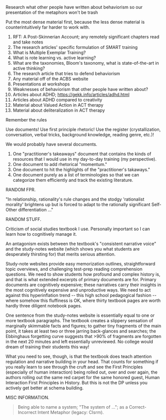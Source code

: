 Research what other people have written about behaviorism so our presentation of the metaphors won't be trash

Put the most dense material first, because the less dense material is counterintuitively far harder to work with.

1. RFT: A Post-Skinnerian Account; any remotely significant chapters read and take notes
2. The research articles' specific formulation of SMART training
3. What is Multiple Exemplar Training?
4. What is rote learning vs. active learning?
5. What are the taxonomies, Bloom's taxonomy, what is state-of-the-art in active thinking?
6. The research article that tries to defend behaviorism
7. Any material off of the ACBS website
8. Presentations at workshops
9. Weaknesses of behaviorism that other people have written about?
10. Articles about ADHD; https://gekk.info/articles/adhd.html
11. Articles about ADHD compared to creativity
12. Material about Valued Action in ACT therapy
13. Material about deliteralization in ACT therapy

Remember the rules

Use documents! Use first principle rhetoric! Use the register (crystallization, conversation, verbal tricks, background knowledge, reading genre, etc.)!

We would probably have several documents.
1. One "practitioner's takeaways" document that contains the kinds of resources that I would use in my day-to-day training (my perspective).
2. One document to add rhetorical "momentum."
3. One document to hit the highlights of the "practitioner's takaways."
4. One document purely as a list of terminologies so that we can categorize them efficiently and track the existing literature.

RANDOM FPR.

"In relationship, rationality's rule changes and the stodgy 'rationalist morality' brightens up but is forced to adapt to the rationally significant Self-Other differentiation ..."

RANDOM STUFF.

Criticism of social studies textbook I use. Personally important so I can learn how to cognitively manage it.

An antagonism exists between the textbook's "consistent narrative voice" and the study-notes website (which shows you what students are desperately thirsting for) that merits serious attention.

Study-note websites provide easy memorization outlines, straightforward topic overviews, and challenging test-prep reading comprehension questions. We need to show students how profound and complex history is, and that is what extended excerpts of primary documents are for. Primary documents are cognitively expensive; these narratives carry their insights in the most cognitively expensive and unproductive ways. We need to act against this hyperinflation trend -- this high school pedagogical fashion -- where somehow this fluffiness is OK, where thirty textbook pages are worth hardly three diligent notebook pages.

One sentence from the study-notes website is essentially equal to one or more textbook paragraphs. The textbook creates a slippery sensation of marginally skimmable facts and figures; to gather tiny fragments of the main point, it takes at least two or three jarring back-glances and searches; the Ebbinghaus forgetting curve suggests that >90% of fragments are forgotten in the next 20 minutes and left essentially unreviewed. No college would dream of training their students this way!

What you need to see, though, is that the textbook does teach attention regulation and narrative building in your head. That counts for something if you really learn to see through the cruft and see the First Principles (especially of human interaction) being rolled out, over and over again, the authors rolling out the same red carpet for the same honored guest, Human Interaction First Principles in History. But this is not the DP unless you actively get better at schema building.


MISC INFORMATION.

> Being able to name a system; "The system of ..."; as a Correct-Incorrect Intent Metaphor (legacy: CIsrm).
